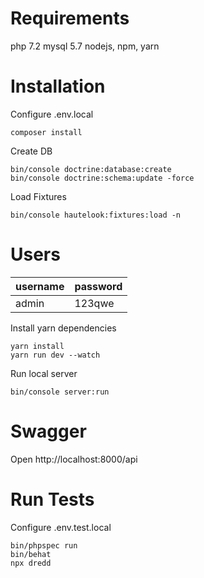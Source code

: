 # Requirements

php 7.2
mysql 5.7
nodejs, npm, yarn

# Installation

Configure .env.local

```
composer install
```

Create DB
```
bin/console doctrine:database:create
bin/console doctrine:schema:update -force
```

Load Fixtures
```
bin/console hautelook:fixtures:load -n
```

# Users
| username | password |
|----------|----------|
| admin    | 123qwe   |

Install yarn dependencies
```
yarn install
yarn run dev --watch
```

Run local server
```
bin/console server:run
```

# Swagger
Open http://localhost:8000/api

# Run Tests
Configure .env.test.local

```
bin/phpspec run
bin/behat
npx dredd
```